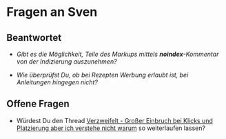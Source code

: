 # Fragen an Sven

## Beantwortet

- *Gibt es die Möglichkeit, Teile des Markups mittels **noindex**-Kommentar von der Indizierung auszunehmen?*

- *Wie überprüfst Du, ob bei Rezepten Werbung erlaubt ist, bei Anleitungen hingegen nicht?*

## Offene Fragen

- Würdest Du den Thread [Verzweifelt - Großer Einbruch bei Klicks und Platzierung aber ich verstehe nicht warum](https://support.google.com/webmasters/thread/25279639?hl=de&msgid=27670063) so weiterlaufen lassen?
